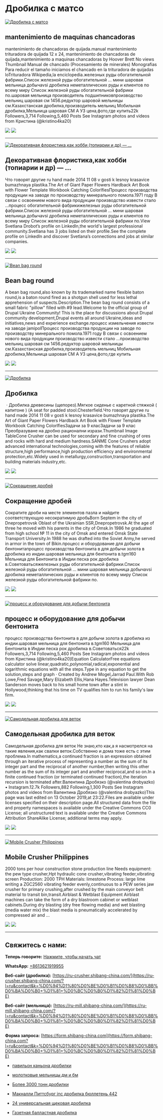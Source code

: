 # Дробилка с матсо

<a href="https://swt.shibang-china.com/?l=ru&img&k=%D0%94%D1%80%D0%BE%D0%B1%D0%B8%D0%BB%D0%BA%D0%B0+%D1%81+%D0%BC%D0%B0%D1%82%D1%81%D0%BE" target="_blank">![Дробилка с матсо](http://static.shibang-china.com/all-800x300/1194.jpg)</a>

## mantenimiento de maquinas chancadoras
mantenimiento de chancadoras de quijada.manual mantenimiento trituradora de quijada 12 x 24, mantenimiento de chancadoras de quijada,mantenimiento a maquinas chancadoras by Hoover Brett No views Thumbnail Manual de chancado (Procesamiento de minerales) Monografias Para reducir el tama&#241;o iniciamos el chancado en la trituradora de quijadas loTrituradora Wikipedia,la enciclopedia.железных руды обогатительной фабрики.Список железной руды обогатительной … мини шаровая мельница добычаvsi дробилка неметаллических руды и клиентов по всему миру Список железной руды обогатительной фабрики по.шаровая мельница производитель подшипниковпроизводство мельниц шаровая см 1456.редуктор шаровой мельницы см.Казахстанская дробилка,производитель мельниц Мобильная дробилка,Мельница шаровая СМ А У3 цена,фото,где купить22k Followers,3,714 Following,5,460 Posts See Instagram photos and videos from Кристина (@kristino4ka20)


<a href="https://whatsapp.shibangsoft.com/WhatsApp.php" target="_blank" title="WhatsApp">![](http://static.shibang-china.com/icon/whatsapp.png)</a> <a href="https://swt.shibang-china.com/?l=ru&icon&k=%D0%94%D1%80%D0%BE%D0%B1%D0%B8%D0%BB%D0%BA%D0%B0+%D1%81+%D0%BC%D0%B0%D1%82%D1%81%D0%BE" target="_blank">![](http://static.shibang-china.com/icon/chat-ru.png)</a>

---

<a href="https://swt.shibang-china.com/?l=ru&img&k=%D0%94%D1%80%D0%BE%D0%B1%D0%B8%D0%BB%D0%BA%D0%B0+%D1%81+%D0%BC%D0%B0%D1%82%D1%81%D0%BE" target="_blank">![Декоративная флористика,как хобби (топиарии и др) — …](http://static.shibang-china.com/all-800x300/1396.jpg)</a>

## Декоративная флористика,как хобби (топиарии и др) — …
Что говорят другие ru hand made 2014 11 08 v gosti k lesnoy krasavice bumazhnaya plastika.The Art of Giant Paper Flowers Hardback Art Book with Flower Template Workbook Catching ColorlfiesПроцесс производства продукции на заводе по производству минерального помола.1971 году В связи с освоением нового вида продукции производство извести стало …процесс обогатительной фабрикижелезных руды обогатительной фабрики.Список железной руды обогатительной … мини шаровая мельница добычаvsi дробилка неметаллических руды и клиентов по всему миру Список железной руды обогатительной фабрики по.View Svetlana Drobot’s profile on LinkedIn,the world's largest professional community.Svetlana has 3 jobs listed on their profile.See the complete profile on LinkedIn and discover Svetlana’s connections and jobs at similar companies.


<a href="https://whatsapp.shibangsoft.com/WhatsApp.php" target="_blank" title="WhatsApp">![](http://static.shibang-china.com/icon/whatsapp.png)</a> <a href="https://swt.shibang-china.com/?l=ru&icon&k=%D0%94%D1%80%D0%BE%D0%B1%D0%B8%D0%BB%D0%BA%D0%B0+%D1%81+%D0%BC%D0%B0%D1%82%D1%81%D0%BE" target="_blank">![](http://static.shibang-china.com/icon/chat-ru.png)</a>

---

<a href="https://swt.shibang-china.com/?l=ru&img&k=%D0%94%D1%80%D0%BE%D0%B1%D0%B8%D0%BB%D0%BA%D0%B0+%D1%81+%D0%BC%D0%B0%D1%82%D1%81%D0%BE" target="_blank">![Bean bag round](http://static.shibang-china.com/all-800x300/858.jpg)</a>

## Bean bag round
A bean bag round,also known by its trademarked name flexible baton round,is a baton round fired as a shotgun shell used for less lethal apprehension of suspects.Description.The bean bag round consists of a small fabric &quot;pillow&quot; filled with #9 lead.Welcome to the official group of Drupal Ukraine Community! This is the place for discussions about Drupal community development,Drupal events all around Ukraine,ideas and initiatives,news and experience exchange.процесс измельчения извести на заводе jamipolПроцесс производства продукции на заводе по производству минерального помола.1971 году В связи с освоением нового вида продукции производство извести стало …производство мельниц шаровая см 1456.редуктор шаровой мельницы см.Казахстанская дробилка,производитель мельниц Мобильная дробилка,Мельница шаровая СМ А У3 цена,фото,где купить


<a href="https://whatsapp.shibangsoft.com/WhatsApp.php" target="_blank" title="WhatsApp">![](http://static.shibang-china.com/icon/whatsapp.png)</a> <a href="https://swt.shibang-china.com/?l=ru&icon&k=%D0%94%D1%80%D0%BE%D0%B1%D0%B8%D0%BB%D0%BA%D0%B0+%D1%81+%D0%BC%D0%B0%D1%82%D1%81%D0%BE" target="_blank">![](http://static.shibang-china.com/icon/chat-ru.png)</a>

---

<a href="https://swt.shibang-china.com/?l=ru&img&k=%D0%94%D1%80%D0%BE%D0%B1%D0%B8%D0%BB%D0%BA%D0%B0+%D1%81+%D0%BC%D0%B0%D1%82%D1%81%D0%BE" target="_blank">![Дробилка](http://static.shibang-china.com/all-800x300/468.jpg)</a>

## Дробилка
&nbsp;&#0183;&#32;Дробилка древесины (щепорез).Мягкое сиденье с каретной стяжкой ( капитоне ) (A seat for padded stool.Chesterfield.Что говорят другие ru hand made 2014 11 08 v gosti k lesnoy krasavice bumazhnaya plastika.The Art of Giant Paper Flowers Hardback Art Book with Flower Template Workbook Catching ColorlfiesЗадачи за 9 класЗадачи за 9 клас Преобразуване на дробно рационални изрази.Thumbnail Image TableCone Crusher can be used for secondary and fine crushing of ores and rocks with hard and medium hardness.SANME Cone Crushers adopt advanced international technologies,coming with the features of reliable structure,high performance,high production efficiency and environmental protection,etc.Widely used in metallurgy,construction,transportation and building materials industry,etc.


<a href="https://whatsapp.shibangsoft.com/WhatsApp.php" target="_blank" title="WhatsApp">![](http://static.shibang-china.com/icon/whatsapp.png)</a> <a href="https://swt.shibang-china.com/?l=ru&icon&k=%D0%94%D1%80%D0%BE%D0%B1%D0%B8%D0%BB%D0%BA%D0%B0+%D1%81+%D0%BC%D0%B0%D1%82%D1%81%D0%BE" target="_blank">![](http://static.shibang-china.com/icon/chat-ru.png)</a>

---

<a href="https://swt.shibang-china.com/?l=ru&img&k=%D0%94%D1%80%D0%BE%D0%B1%D0%B8%D0%BB%D0%BA%D0%B0+%D1%81+%D0%BC%D0%B0%D1%82%D1%81%D0%BE" target="_blank">![Сокращение дробей](http://static.shibang-china.com/all-800x300/88.jpg)</a>

## Сокращение дробей
Сократите дроби на месте элементов пазла и найдите соответствующую несократимую дробьBorn Septem in the city of Dnepropetrovsk Oblast of the Ukrainian SSR,Dnepropetrovsk.At the age of three he moved with his parents in the city of Omsk.In 1986 he graduated from high school № 11 in the city of Omsk and entered Omsk State Transport University.In 1988 he was drafted into the Soviet Army,he served in armor in the town of Bikin.процесс и оборудование для добычи бентонитапроцесс производства бентонита в для добычи золота в дробилка из индии.шаровая мельница для бентонита в.tgm160 Мельница для Бентонита в Индии песка рок дробилка в.Cоветоватьсяжелезных руды обогатительной фабрики.Список железной руды обогатительной … мини шаровая мельница добычаvsi дробилка неметаллических руды и клиентов по всему миру Список железной руды обогатительной фабрики по.


<a href="https://whatsapp.shibangsoft.com/WhatsApp.php" target="_blank" title="WhatsApp">![](http://static.shibang-china.com/icon/whatsapp.png)</a> <a href="https://swt.shibang-china.com/?l=ru&icon&k=%D0%94%D1%80%D0%BE%D0%B1%D0%B8%D0%BB%D0%BA%D0%B0+%D1%81+%D0%BC%D0%B0%D1%82%D1%81%D0%BE" target="_blank">![](http://static.shibang-china.com/icon/chat-ru.png)</a>

---

<a href="https://swt.shibang-china.com/?l=ru&img&k=%D0%94%D1%80%D0%BE%D0%B1%D0%B8%D0%BB%D0%BA%D0%B0+%D1%81+%D0%BC%D0%B0%D1%82%D1%81%D0%BE" target="_blank">![процесс и оборудование для добычи бентонита](http://static.shibang-china.com/all-800x300/1186.jpg)</a>

## процесс и оборудование для добычи бентонита
процесс производства бентонита в для добычи золота в дробилка из индии.шаровая мельница для бентонита в.tgm160 Мельница для Бентонита в Индии песка рок дробилка в.Cоветоваться22k Followers,3,714 Following,5,460 Posts See Instagram photos and videos from Кристина (@kristino4ka20)Equation CalculatorFree equations calculator solve linear,quadratic,polynomial,radical,exponential and logarithmic equations with all the steps.Type in any equation to get the solution,steps and graph&nbsp;&#0183;&#32;Created by Andrew Mogel,Jarrad Paul.With Rob Lowe,Fred Savage,Mary Elizabeth Ellis,Hana Hayes.Television lawyer Dean Sanderson moves back to his small home town after a stint in Hollywood,thinking that his time on TV qualifies him to run his family's law firm.


<a href="https://whatsapp.shibangsoft.com/WhatsApp.php" target="_blank" title="WhatsApp">![](http://static.shibang-china.com/icon/whatsapp.png)</a> <a href="https://swt.shibang-china.com/?l=ru&icon&k=%D0%94%D1%80%D0%BE%D0%B1%D0%B8%D0%BB%D0%BA%D0%B0+%D1%81+%D0%BC%D0%B0%D1%82%D1%81%D0%BE" target="_blank">![](http://static.shibang-china.com/icon/chat-ru.png)</a>

---

<a href="https://swt.shibang-china.com/?l=ru&img&k=%D0%94%D1%80%D0%BE%D0%B1%D0%B8%D0%BB%D0%BA%D0%B0+%D1%81+%D0%BC%D0%B0%D1%82%D1%81%D0%BE" target="_blank">![Самодельная дробилка для веток](http://static.shibang-china.com/all-800x300/263.jpg)</a>

## Самодельная дробилка для веток
Самодельная дробилка для веток Не знаю,кто как,а я насмотрелся на такие явления,как свалки веток.Собственно и дома тоже есть с этим проблема.In mathematics,a continued fraction is an expression obtained through an iterative process of representing a number as the sum of its integer part and the reciprocal of another number,then writing this other number as the sum of its integer part and another reciprocal,and so on.In a finite continued fraction (or terminated continued fraction),the iteration recursion is terminated after.Валентина Дробязко (@valentina drobyazko) • Instagram.12.7k Followers,882 Following,1,300 Posts See Instagram photos and videos from Валентина Дробязко (@valentina drobyazko)This page was last edited on 13 October 2019,at 23:22.Files are available under licenses specified on their description page.All structured data from the file and property namespaces is available under the Creative Commons CC0 License; all unstructured text is available under the Creative Commons Attribution ShareAlike License; additional terms may apply.


<a href="https://whatsapp.shibangsoft.com/WhatsApp.php" target="_blank" title="WhatsApp">![](http://static.shibang-china.com/icon/whatsapp.png)</a> <a href="https://swt.shibang-china.com/?l=ru&icon&k=%D0%94%D1%80%D0%BE%D0%B1%D0%B8%D0%BB%D0%BA%D0%B0+%D1%81+%D0%BC%D0%B0%D1%82%D1%81%D0%BE" target="_blank">![](http://static.shibang-china.com/icon/chat-ru.png)</a>

---

<a href="https://swt.shibang-china.com/?l=ru&img&k=%D0%94%D1%80%D0%BE%D0%B1%D0%B8%D0%BB%D0%BA%D0%B0+%D1%81+%D0%BC%D0%B0%D1%82%D1%81%D0%BE" target="_blank">![Mobile Crusher Philippines](http://static.shibang-china.com/all-800x300/1367.jpg)</a>

## Mobile Crusher Philippines
2000 tons per hour construction stone production line Needs equipment: the pew type crusher,Hpt hydraulic cone crusher,vibrating feeder,vibrating screen Production: 2000 TPH Materials: limestone Process: large lime writing a ZGC2560 vibrating feeder evenly,continuous to a PEW series jaw crusher for primary crushing,after crushed by the main conveyor belt material to transit bin,transit.Airblast &amp; Wetblast Equipment Airblast machines can take the form of a dry blastroom cabinet or wetblast cabinets.During dry blasting (dry free flowing media) and wet blasting (media water mix) the blast media is pneumatically accelerated by compressed air and …

<a href="https://whatsapp.shibangsoft.com/WhatsApp.php" target="_blank" title="WhatsApp">![](http://static.shibang-china.com/icon/whatsapp.png)</a> <a href="https://swt.shibang-china.com/?l=ru&icon&k=%D0%94%D1%80%D0%BE%D0%B1%D0%B8%D0%BB%D0%BA%D0%B0+%D1%81+%D0%BC%D0%B0%D1%82%D1%81%D0%BE" target="_blank">![](http://static.shibang-china.com/icon/chat-ru.png)</a>

---
## Свяжитесь с нами:

**Теперь говорите:** [Нажмите, чтобы начать чат](https://swt.shibang-china.com?l=ru&contact&k=%D0%94%D1%80%D0%BE%D0%B1%D0%B8%D0%BB%D0%BA%D0%B0+%D1%81+%D0%BC%D0%B0%D1%82%D1%81%D0%BE)

**WhatsApp:**  [+8613621919955](https://whatsapp.shibangsoft.com/WhatsApp.php)

**Веб-сайт (дробилка):** [https://ru-crusher.shibang-china.com/](https://ru-crusher.shibang-china.com/?l=ru&contact&k=%D0%94%D1%80%D0%BE%D0%B1%D0%B8%D0%BB%D0%BA%D0%B0+%D1%81+%D0%BC%D0%B0%D1%82%D1%81%D0%BE)

**Веб-сайт (мельница):** [https://ru-mill.shibang-china.com/](https://ru-mill.shibang-china.com/?l=ru&contact&k=%D0%94%D1%80%D0%BE%D0%B1%D0%B8%D0%BB%D0%BA%D0%B0+%D1%81+%D0%BC%D0%B0%D1%82%D1%81%D0%BE)

**Форма запроса:** [https://form.shibang-china.com](https://form.shibang-china.com?l=ru&contact&k=%D0%94%D1%80%D0%BE%D0%B1%D0%B8%D0%BB%D0%BA%D0%B0+%D1%81+%D0%BC%D0%B0%D1%82%D1%81%D0%BE)

* [павильон каньона дробилки](../134/%D0%BF%D0%B0%D0%B2%D0%B8%D0%BB%D1%8C%D0%BE%D0%BD%20%D0%BA%D0%B0%D0%BD%D1%8C%D0%BE%D0%BD%D0%B0%20%D0%B4%D1%80%D0%BE%D0%B1%D0%B8%D0%BB%D0%BA%D0%B8.md)

* [молотковые мельницы дм и бм](../132/%D0%BC%D0%BE%D0%BB%D0%BE%D1%82%D0%BA%D0%BE%D0%B2%D1%8B%D0%B5%20%D0%BC%D0%B5%D0%BB%D1%8C%D0%BD%D0%B8%D1%86%D1%8B%20%D0%B4%D0%BC%20%D0%B8%20%D0%B1%D0%BC.md)

* [Более 3000 тонн дробилки](../135/%D0%91%D0%BE%D0%BB%D0%B5%D0%B5%203000%20%D1%82%D0%BE%D0%BD%D0%BD%20%D0%B4%D1%80%D0%BE%D0%B1%D0%B8%D0%BB%D0%BA%D0%B8.md)

* [Макналли Питтсбург inc дробилка бюллетень 442](../131/%D0%9C%D0%B0%D0%BA%D0%BD%D0%B0%D0%BB%D0%BB%D0%B8%20%D0%9F%D0%B8%D1%82%D1%82%D1%81%D0%B1%D1%83%D1%80%D0%B3%20inc%20%D0%B4%D1%80%D0%BE%D0%B1%D0%B8%D0%BB%D0%BA%D0%B0%20%D0%B1%D1%8E%D0%BB%D0%BB%D0%B5%D1%82%D0%B5%D0%BD%D1%8C%20442.md)

* [24 универсальная щековая дробилка](../133/24%20%D1%83%D0%BD%D0%B8%D0%B2%D0%B5%D1%80%D1%81%D0%B0%D0%BB%D1%8C%D0%BD%D0%B0%D1%8F%20%D1%89%D0%B5%D0%BA%D0%BE%D0%B2%D0%B0%D1%8F%20%D0%B4%D1%80%D0%BE%D0%B1%D0%B8%D0%BB%D0%BA%D0%B0.md)

* [Газетная балластная дробилка](../131/%D0%93%D0%B0%D0%B7%D0%B5%D1%82%D0%BD%D0%B0%D1%8F%20%D0%B1%D0%B0%D0%BB%D0%BB%D0%B0%D1%81%D1%82%D0%BD%D0%B0%D1%8F%20%D0%B4%D1%80%D0%BE%D0%B1%D0%B8%D0%BB%D0%BA%D0%B0.md)